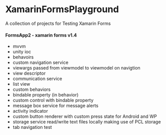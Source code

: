 # XamarinFormsPlayground
A collection of projects for Testing Xamarin Forms

#### FormsApp2 - xamarin forms v1.4
* mvvm
* unity ioc
* behavoirs
* custom navigation service
* viewargs passed from viewmodel to viewmodel on navigtion 
* view descriptor
* communication service
* list view
* custom behaviors
* bindable property (in behavior)
* custom control with bindable property
* message box service for message alerts
* activity indicator
* custom button renderer with custom press state for Android and WP
* storage service read/write text files locally making use of PCL storage 
* tab navigation test

